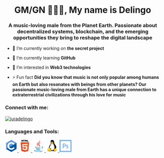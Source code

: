 <h1 align="center">GM/GN 👋👋👋, My name is Delingo</h1>
<h3 align="center">A music-loving male from the Planet Earth. Passionate about decentralized systems, blockchain, and the emerging opportunities they bring to reshape the digital landscape</h3>

- 🔭 I’m currently working on **the secret project**

- 🌱 I’m currently learning **GitHub**

- 👯 I’m interested in **Web3 technologies**

- ⚡ Fun fact **Did you know that music is not only popular among humans on Earth but also resonates with beings from other planets? Our passionate music-loving male from Earth has a unique connection to extraterrestrial civilizations through his love for music**

<h3 align="left">Connect with me:</h3>
<p align="left">
<a href="https://twitter.com/juradelingo" target="blank"><img align="center" src="https://raw.githubusercontent.com/rahuldkjain/github-profile-readme-generator/master/src/images/icons/Social/twitter.svg" alt="juradelingo" height="30" width="40" /></a>
</p>

<h3 align="left">Languages and Tools:</h3>
<p align="left"> <a href="https://www.cprogramming.com/" target="_blank" rel="noreferrer"> <img src="https://raw.githubusercontent.com/devicons/devicon/master/icons/c/c-original.svg" alt="c" width="40" height="40"/> </a> <a href="https://www.w3.org/html/" target="_blank" rel="noreferrer"> <img src="https://raw.githubusercontent.com/devicons/devicon/master/icons/html5/html5-original-wordmark.svg" alt="html5" width="40" height="40"/> </a> <a href="https://www.java.com" target="_blank" rel="noreferrer"> <img src="https://raw.githubusercontent.com/devicons/devicon/master/icons/java/java-original.svg" alt="java" width="40" height="40"/> </a> <a href="https://www.linux.org/" target="_blank" rel="noreferrer"> <img src="https://raw.githubusercontent.com/devicons/devicon/master/icons/linux/linux-original.svg" alt="linux" width="40" height="40"/> </a> <a href="https://www.photoshop.com/en" target="_blank" rel="noreferrer"> <img src="https://raw.githubusercontent.com/devicons/devicon/master/icons/photoshop/photoshop-line.svg" alt="photoshop" width="40" height="40"/> </a> </p>
